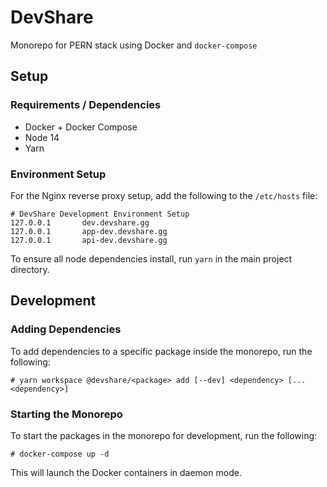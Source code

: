 # DevShare

Monorepo for PERN stack using Docker and `docker-compose`

## Setup

### Requirements / Dependencies

-   Docker + Docker Compose
-   Node 14
-   Yarn

### Environment Setup

For the Nginx reverse proxy setup, add the following to the `/etc/hosts` file:

```
# DevShare Development Environment Setup
127.0.0.1       dev.devshare.gg
127.0.0.1       app-dev.devshare.gg
127.0.0.1       api-dev.devshare.gg
```

To ensure all node dependencies install, run `yarn` in the main project directory.

## Development

### Adding Dependencies

To add dependencies to a specific package inside the monorepo, run the following:

```shell
# yarn workspace @devshare/<package> add [--dev] <dependency> [...<dependency>]
```

### Starting the Monorepo

To start the packages in the monorepo for development, run the following:

```shell
# docker-compose up -d
```

This will launch the Docker containers in daemon mode.
